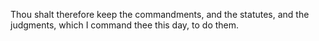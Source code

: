 Thou shalt therefore keep the commandments, and the statutes, and the judgments, which I command thee this day, to do them.
